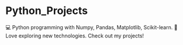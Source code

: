 # Python_Projects
💻 Python programming with Numpy, Pandas, Matplotlib, Scikit-learn.
🌟 Love exploring new technologies.
 Check out my projects!
